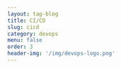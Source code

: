 ```yaml
---
layout: tag-blog
title: CI/CD
slug: cicd
category: devops
menu: false
order: 3
header-img: '/img/devops-logo.png'
---
```

